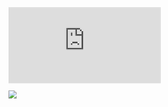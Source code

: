 ![phase1](http://www.sciweavers.org/tex2img.php?eq=-%5Cfrac%7B%28v_l%20-%20v_f%29%5E2%7D%7B2%20%28a_f%20-%20d_l%29%7D&bc=White&fc=Black&im=jpg&fs=12&ff=arev&edit=0)
<!-- \frac{a+b}{a-b^2} -->
<img src="http://www.sciweavers.org/tex2img.php?eq=-%5Cfrac%7B%28v_l%20-%20v_f%29%5E2%7D%7B2%20%28a_f%20-%20d_l%29%7D&bc=White&fc=Black&im=jpg&fs=12&ff=arev&edit=0.png">

